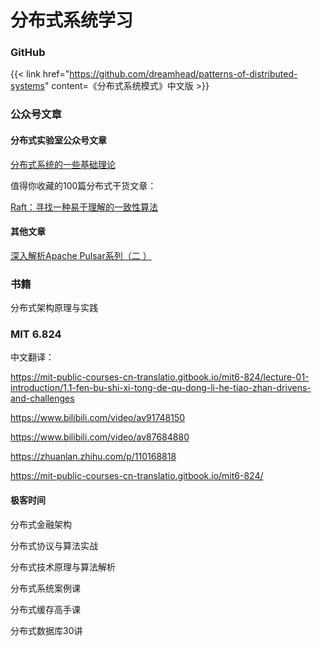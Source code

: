 # 分布式系统学习


<!--more-->

### GitHub

{{< link href="https://github.com/dreamhead/patterns-of-distributed-systems" content=《分布式系统模式》中文版 >}}

### 公众号文章



#### 分布式实验室公众号文章

[分布式系统的一些基础理论](https://mp.weixin.qq.com/s?__biz=Mzg5Mjc3MjIyMA==&mid=2247544603&idx=1&sn=ee21a430e1abd59e51d8f23888814193&source=41#wechat_redirect)

值得你收藏的100篇分布式干货文章：

[Raft：寻找一种易于理解的一致性算法](https://mp.weixin.qq.com/s?__biz=Mzg5Mjc3MjIyMA==&mid=2247544599&idx=1&sn=81bac7d198e294a998a6408b2f2aba43&source=41#wechat_redirect)

#### 其他文章

[深入解析Apache Pulsar系列（二 ）](https://mp.weixin.qq.com/s/m_RRLrQMSERDBb64afGFFA)



### 书籍

分布式架构原理与实践



### MIT 6.824

中文翻译：

https://mit-public-courses-cn-translatio.gitbook.io/mit6-824/lecture-01-introduction/1.1-fen-bu-shi-xi-tong-de-qu-dong-li-he-tiao-zhan-drivens-and-challenges



https://www.bilibili.com/video/av91748150

https://www.bilibili.com/video/av87684880

https://zhuanlan.zhihu.com/p/110168818

https://mit-public-courses-cn-translatio.gitbook.io/mit6-824/



#### 极客时间

分布式金融架构

分布式协议与算法实战

分布式技术原理与算法解析

分布式系统案例课

分布式缓存高手课

分布式数据库30讲

